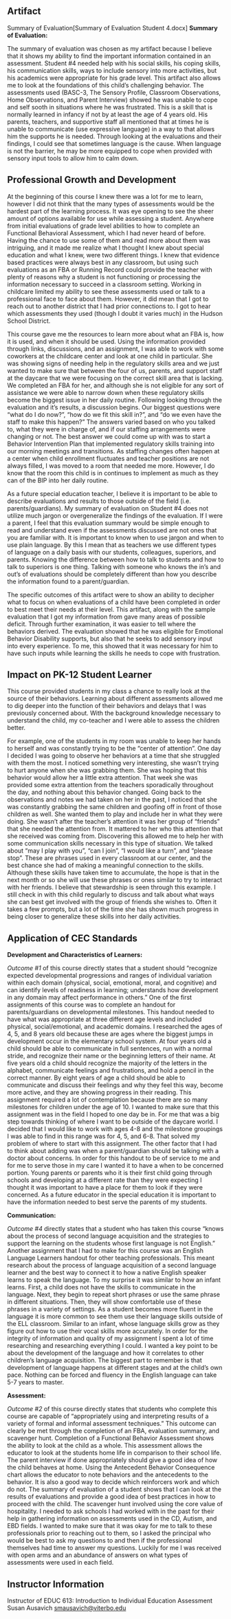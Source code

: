 
## Artifact
Summary of Evaluation[Summary of Evaluation Student 4.docx]
**Summary of Evaluation:**

The summary of evaluation was chosen as my artifact because I believe that it shows my ability to find the important information contained in an assessment. Student #4 needed help with his social skills, his coping skills, his communication skills, ways to include sensory into more activities, but his academics were appropriate for his grade level. This artifact also allows me to look at the foundations of this child’s challenging behavior. The assessments used (BASC-3, The Sensory Profile, Classroom Observations, Home Observations, and Parent Interview) showed he was unable to cope and self sooth in situations where he was frustrated. This is a skill that is normally learned in infancy if not by at least the age of 4 years old. His parents, teachers, and supportive staff all mentioned that at times he is unable to communicate (use expressive language) in a way to that allows him the supports he is needed. Through looking at the evaluations and their findings, I could see that sometimes language is the cause. When language is not the barrier, he may be more equipped to cope when provided with sensory input tools to allow him to calm down. 
	
## Professional Growth and Development

At the beginning of this course I knew there was a lot for me to learn, however I did not think that the many types of assessments would be the hardest part of the learning process. It was eye opening to see the sheer amount of options available for use while assessing a student. Anywhere from initial evaluations of grade level abilities to how to complete an Functional Behavioral Assessment, which I had never heard of before. Having the chance to use some of them and read more about them was intriguing, and it made me realize what I thought I knew about special education and what I knew, were two different things. I knew that evidence based practices were always best in any classroom, but using such evaluations as an FBA or Running Record could provide the teacher with plenty of reasons why a student is not functioning or processing the information necessary to succeed in a classroom setting. Working in childcare limited my ability to see these assessments used or talk to a professional face to face about them. However, it did mean that I got to reach out to another district that I had prior connections to. I got to hear which assessments they used (though I doubt it varies much) in the Hudson School District. 

This course gave me the resources to learn more about what an FBA is, how it is used, and when it should be used. Using the information provided through links, discussions, and an assignment, I was able to work with some coworkers at the childcare center and look at one child in particular. She was showing signs of needing help in the regulatory skills area and we just wanted to make sure that between the four of us, parents, and support staff at the daycare that we were focusing on the correct skill area that is lacking. We completed an FBA for her, and although she is not eligible for any sort of assistance we were able to narrow down when these regulatory skills become the biggest issue in her daily routine. Following looking through the evaluation and it’s results, a discussion begins. Our biggest questions were “what do I do now?”, “how do we fit this skill in?”, and “do we even have the staff to make this happen?” The answers varied based on who you talked to, what they were in charge of, and if our staffing arrangements were changing or not. The best answer we could come up with was to start a Behavior Intervention Plan that implemented regulatory skills training into our morning meetings and transitions. As staffing changes often happen at a center when child enrollment fluctuates and teacher positions are not always filled, I was moved to a room that needed me more. However, I do know that the room this child is in continues to implement as much as they can of the BIP into her daily routine. 

As a future special education teacher, I believe it is important to be able to describe evaluations and results to those outside of the field (i.e. parents/guardians). My summary of evaluation on Student #4 does not utilize much jargon or overgeneralize the findings of the evaluation. If I were a parent, I feel that this evaluation summary would be simple enough to read and understand even if the assessments discussed are not ones that you are familiar with. It is important to know when to use jargon and when to use plain language. By this I mean that as teachers we use different types of language on a daily basis with our students, colleagues, superiors, and parents.  Knowing the difference between how to talk to students and how to talk to superiors is one thing. Talking with someone who knows the in’s and out’s of evaluations should be completely different than how you describe the information found to a parent/guardian. 

The specific outcomes of this artifact were to show an ability to decipher what to focus on when evaluations of a child have been completed in order to best meet their needs at their level. This artifact, along with the sample evaluation that I got my information from gave many areas of possible deficit. Through further examination, it was easier to tell where the behaviors derived. The evaluation showed that he was eligible for Emotional Behavior Disability supports, but also that he seeks to add sensory input into every experience. To me, this showed that it was necessary for him to have such inputs while learning the skills he needs to cope with frustration.  

## Impact on PK-12 Student Learner

This course provided students in my class a chance to really look at the source of their behaviors. Learning about different assessments allowed me to dig deeper into the function of their behaviors and delays that I was previously concerned about. With the background knowledge necessary to understand the child, my co-teacher and I were able to assess the children better. 

For example, one of the students in my room was unable to keep her hands to herself and was constantly trying to be the “center of attention”. One day I decided I was going to observe her behaviors at a time that she struggled with them the most. I noticed something very interesting, she wasn’t trying to hurt anyone when she was grabbing them. She was hoping that this behavior would allow her a little extra attention. That week she was provided some extra attention from the teachers sporadically throughout the day, and nothing about this behavior changed. Going back to the observations and notes we had taken on her in the past, I noticed that she was constantly grabbing the same children and goofing off in front of those children as well. She wanted them to play and include her in what they were doing. She wasn’t after the teacher’s attention it was her group of “friends” that she needed the attention from. It mattered to her who this attention that she received was coming from. Discovering this allowed me to help her with some communication skills necessary in this type of situation. We talked about “may I play with you”, “can I join”, “I would like a turn”, and “please stop”. These are phrases used in every classroom at our center, and the best chance she had of making a meaningful connection to the skills. Although these skills have taken time to accumulate, the hope is that in the next month or so she will use these phrases or ones similar to try to interact with her friends. I believe that stewardship is seen through this example. I still check in with this child regularly to discuss and talk about what ways she can best get involved with the group of friends she wishes to. Often it takes a few prompts, but a lot of the time she has shown much progress in being closer to generalize these skills into her daily activities. 

## Application of CEC Standards

**Development and Characteristics of Learners:**

*Outcome #1* of this course directly states that a student should “recognize expected developmental progressions and ranges of individual variation within each domain (physical, social, emotional, moral, and cognitive) and can identify levels of readiness in learning; understands how development in any domain may affect performance in others.” One of the first assignments of this course was to complete an handout for parents/guardians on developmental milestones. This handout needed to have what was appropriate at three different age levels and included physical, social/emotional, and academic domains. I researched the ages of 4, 5, and 8 years old because these are ages where the biggest jumps in development occur in the elementary school system. At four years old a child should be able to communicate in full sentences, run with a normal stride, and recognize their name or the beginning letters of their name. At five years old a child should recognize the majority of the letters in the alphabet, communicate feelings and frustrations, and hold a pencil in the correct manner. By eight years of age a child should be able to communicate and discuss their feelings and why they feel this way, become more active, and they are showing progress in their reading. This assignment required a lot of contemplation because there are so many milestones for children under the age of 10. I wanted to make sure that this assignment was in the field I hoped to one day be in. For me that was a big step towards thinking of where I want to be outside of the daycare world. I decided that I would like to work with ages 4-8 and the milestone groupings I was able to find in this range was for 4, 5, and 6-8. That solved my problem of where to start with this assignment. The other factor that I had to think about adding was when a parent/guardian should be talking with a doctor about concerns. In order for this handout to be of service to me and for me to serve those in my care I wanted it to have a when to be concerned portion. Young parents or parents who it is their first child going through schools and developing at a different rate than they were expecting I thought it was important to have a place for them to look if they were concerned. As a future educator in the special education it is important to have the information needed to best serve the parents of my students. 

**Communication:**

*Outcome #4* directly states that a student who has taken this course “knows about the process of second language acquisition and the strategies to support the learning on the students whose first language is not English.” Another assignment that I had to make for this course was an English Language Learners handout for other teaching professionals. This meant research about the process of language acquisition of a second language learner and the best way to connect it to how a native English speaker learns to speak the language. To my surprise it was similar to how an infant learns. First, a child does not have the skills to communicate in the language. Next, they begin to repeat short phrases or use the same phrase in different situations. Then, they will show comfortable use of these phrases in a variety of settings. As a student becomes more fluent in the language it is more common to see them use their language skills outside of the ELL classroom. Similar to an infant, whose language skills grow as they figure out how to use their vocal skills more accurately. In order for the integrity of information and quality of my assignment I spent a lot of time researching and researching everything I could. I wanted a key point to be about the development of the language and how it correlates to other children’s language acquisition. The biggest part to remember is that development of language happens at different stages and at the child’s own pace. Nothing can be forced and fluency in the English language can take 5-7 years to master. 
	
**Assessment:**

*Outcome #2* of this course directly states that students who complete this course are capable of “appropriately using and interpreting results of a variety of formal and informal assessment techniques.” This outcome can clearly be met through the completion of an FBA, evaluation summary, and scavenger hunt. Completion of a Functional Behavior Assessment shows the ability to look at the child as a whole. This assessment allows the educator to look at the students home life in comparison to their school life. The parent interview if done appropriately should give a good idea of how the child behaves at home. Using the Antecedent Behavior Consequence chart allows the educator to note behaviors and the antecedents to the behavior. It is also a good way to decide which reinforcers work and which do not. The summary of evaluation of a student shows that I can look at the results of evaluations and provide a good idea of best practices in how to proceed with the child. The scavenger hunt involved using the core value of hospitality. I needed to ask schools I had worked with in the past for their help in gathering information on assessments used in the CD, Autism, and EBD fields. I wanted to make sure that it was okay for me to talk to these professionals prior to reaching out to them, so I asked the principal who would be best to ask my questions to and then if the professional themselves had time to answer my questions. Luckily for me I was received with open arms and an abundance of answers on what types of assessments were used in each field. 

## Instructor Information
Instructor of EDUC 613: Introduction to Individual Education Assessment
Susan Ausavich
smausavich@viterbo.edu 
